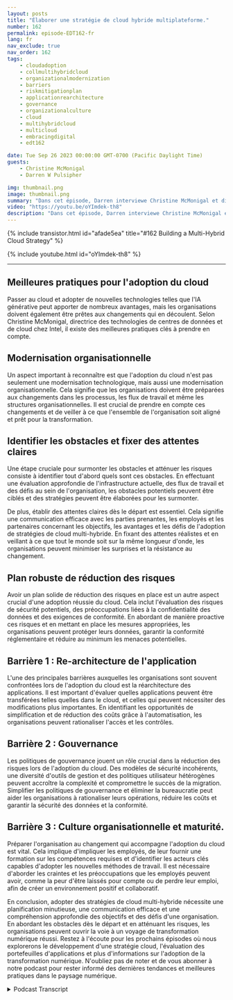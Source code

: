 ```yaml
---
layout: posts
title: "Élaborer une stratégie de cloud hybride multiplateforme."
number: 162
permalink: episode-EDT162-fr
lang: fr
nav_exclude: true
nav_order: 162
tags:
    - cloudadoption
    - collmultihybridcloud
    - organizationalmodernization
    - barriers
    - riskmitigationplan
    - applicationrearchitecture
    - governance
    - organizationalculture
    - cloud
    - multihybridcloud
    - multicloud
    - embracingdigital
    - edt162

date: Tue Sep 26 2023 00:00:00 GMT-0700 (Pacific Daylight Time)
guests:
    - Christine McMonigal
    - Darren W Pulsipher

img: thumbnail.png
image: thumbnail.png
summary: "Dans cet épisode, Darren interviewe Christine McMonigal et discute des défis auxquels les organisations sont confrontées lors de leur transition vers le cloud et l'adoption d'architectures multi-cloud hybrides. Ils soulignent l'importance de comprendre ces obstacles et de fournir des orientations pour les surmonter. Cet épisode explorera plus en détail quelques obstacles clés et des stratégies pour atténuer les risques, garantissant ainsi une transformation réussie vers le cloud."
video: "https://youtu.be/oYImdek-th8"
description: "Dans cet épisode, Darren interviewe Christine McMonigal et discute des défis auxquels les organisations sont confrontées lors de leur transition vers le cloud et l'adoption d'architectures multi-cloud hybrides. Ils soulignent l'importance de comprendre ces obstacles et de fournir des orientations pour les surmonter. Cet épisode explorera plus en détail quelques obstacles clés et des stratégies pour atténuer les risques, garantissant ainsi une transformation réussie vers le cloud."
---
```


<div>
{% include transistor.html id="afade5ea" title="#162 Building a Multi-Hybrid Cloud Strategy" %}

{% include youtube.html id="oYImdek-th8" %}
</div>

---

## Meilleures pratiques pour l'adoption du cloud

Passer au cloud et adopter de nouvelles technologies telles que l'IA générative peut apporter de nombreux avantages, mais les organisations doivent également être prêtes aux changements qui en découlent. Selon Christine McMonigal, directrice des technologies de centres de données et de cloud chez Intel, il existe des meilleures pratiques clés à prendre en compte.

## Modernisation organisationnelle

Un aspect important à reconnaître est que l'adoption du cloud n'est pas seulement une modernisation technologique, mais aussi une modernisation organisationnelle. Cela signifie que les organisations doivent être préparées aux changements dans les processus, les flux de travail et même les structures organisationnelles. Il est crucial de prendre en compte ces changements et de veiller à ce que l'ensemble de l'organisation soit aligné et prêt pour la transformation.

## Identifier les obstacles et fixer des attentes claires

Une étape cruciale pour surmonter les obstacles et atténuer les risques consiste à identifier tout d'abord quels sont ces obstacles. En effectuant une évaluation approfondie de l'infrastructure actuelle, des flux de travail et des défis au sein de l'organisation, les obstacles potentiels peuvent être ciblés et des stratégies peuvent être élaborées pour les surmonter.

De plus, établir des attentes claires dès le départ est essentiel. Cela signifie une communication efficace avec les parties prenantes, les employés et les partenaires concernant les objectifs, les avantages et les défis de l'adoption de stratégies de cloud multi-hybride. En fixant des attentes réalistes et en veillant à ce que tout le monde soit sur la même longueur d'onde, les organisations peuvent minimiser les surprises et la résistance au changement.

## Plan robuste de réduction des risques

Avoir un plan solide de réduction des risques en place est un autre aspect crucial d'une adoption réussie du cloud. Cela inclut l'évaluation des risques de sécurité potentiels, des préoccupations liées à la confidentialité des données et des exigences de conformité. En abordant de manière proactive ces risques et en mettant en place les mesures appropriées, les organisations peuvent protéger leurs données, garantir la conformité réglementaire et réduire au minimum les menaces potentielles.

## Barrière 1 : Re-architecture de l'application

L'une des principales barrières auxquelles les organisations sont souvent confrontées lors de l'adoption du cloud est la réarchitecture des applications. Il est important d'évaluer quelles applications peuvent être transférées telles quelles dans le cloud, et celles qui peuvent nécessiter des modifications plus importantes. En identifiant les opportunités de simplification et de réduction des coûts grâce à l'automatisation, les organisations peuvent rationaliser l'accès et les contrôles.

## Barrière 2 : Gouvernance

Les politiques de gouvernance jouent un rôle crucial dans la réduction des risques lors de l'adoption du cloud. Des modèles de sécurité incohérents, une diversité d'outils de gestion et des politiques utilisateur hétérogènes peuvent accroître la complexité et compromettre le succès de la migration. Simplifier les politiques de gouvernance et éliminer la bureaucratie peut aider les organisations à rationaliser leurs opérations, réduire les coûts et garantir la sécurité des données et la conformité.

## Barrière 3 : Culture organisationnelle et maturité.

Préparer l'organisation au changement qui accompagne l'adoption du cloud est vital. Cela implique d'impliquer les employés, de leur fournir une formation sur les compétences requises et d'identifier les acteurs clés capables d'adopter les nouvelles méthodes de travail. Il est nécessaire d'aborder les craintes et les préoccupations que les employés peuvent avoir, comme la peur d'être laissés pour compte ou de perdre leur emploi, afin de créer un environnement positif et collaboratif.

En conclusion, adopter des stratégies de cloud multi-hybride nécessite une planification minutieuse, une communication efficace et une compréhension approfondie des objectifs et des défis d'une organisation. En abordant les obstacles dès le départ et en atténuant les risques, les organisations peuvent ouvrir la voie à un voyage de transformation numérique réussi. Restez à l'écoute pour les prochains épisodes où nous explorerons le développement d'une stratégie cloud, l'évaluation des portefeuilles d'applications et plus d'informations sur l'adoption de la transformation numérique. N'oubliez pas de noter et de vous abonner à notre podcast pour rester informé des dernières tendances et meilleures pratiques dans le paysage numérique.



<details>
<summary> Podcast Transcript </summary>

<p></p>

</details>
